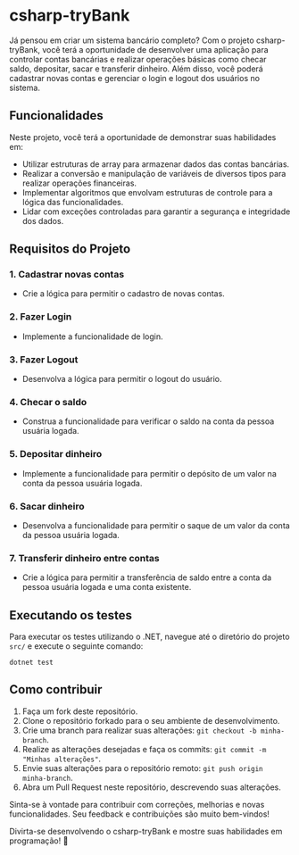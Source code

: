 # csharp-tryBank

Já pensou em criar um sistema bancário completo? Com o projeto csharp-tryBank, você terá a oportunidade de desenvolver uma aplicação para controlar contas bancárias e realizar operações básicas como checar saldo, depositar, sacar e transferir dinheiro. Além disso, você poderá cadastrar novas contas e gerenciar o login e logout dos usuários no sistema.

## Funcionalidades

Neste projeto, você terá a oportunidade de demonstrar suas habilidades em:

- Utilizar estruturas de array para armazenar dados das contas bancárias.
- Realizar a conversão e manipulação de variáveis de diversos tipos para realizar operações financeiras.
- Implementar algoritmos que envolvam estruturas de controle para a lógica das funcionalidades.
- Lidar com exceções controladas para garantir a segurança e integridade dos dados.

## Requisitos do Projeto

### 1. Cadastrar novas contas

- Crie a lógica para permitir o cadastro de novas contas.
### 2. Fazer Login

- Implemente a funcionalidade de login.

### 3. Fazer Logout

- Desenvolva a lógica para permitir o logout do usuário.

### 4. Checar o saldo

- Construa a funcionalidade para verificar o saldo na conta da pessoa usuária logada.

### 5. Depositar dinheiro

- Implemente a funcionalidade para permitir o depósito de um valor na conta da pessoa usuária logada.

### 6. Sacar dinheiro

- Desenvolva a funcionalidade para permitir o saque de um valor da conta da pessoa usuária logada.
### 7. Transferir dinheiro entre contas

- Crie a lógica para permitir a transferência de saldo entre a conta da pessoa usuária logada e uma conta existente.

## Executando os testes

Para executar os testes utilizando o .NET, navegue até o diretório do projeto `src/` e execute o seguinte comando:

```
dotnet test
```

## Como contribuir

1. Faça um fork deste repositório.
2. Clone o repositório forkado para o seu ambiente de desenvolvimento.
3. Crie uma branch para realizar suas alterações: `git checkout -b minha-branch`.
4. Realize as alterações desejadas e faça os commits: `git commit -m "Minhas alterações"`.
5. Envie suas alterações para o repositório remoto: `git push origin minha-branch`.
6. Abra um Pull Request neste repositório, descrevendo suas alterações.

Sinta-se à vontade para contribuir com correções, melhorias e novas funcionalidades. Seu feedback e contribuições são muito bem-vindos!

Divirta-se desenvolvendo o csharp-tryBank e mostre suas habilidades em programação! 🚀